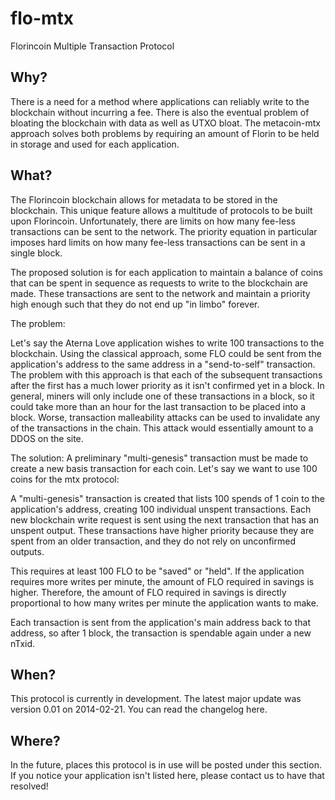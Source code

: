 flo-mtx
=======

Florincoin Multiple Transaction Protocol

Why?
---
There is a need for a method where applications can reliably write to the blockchain without incurring a fee. There is also the eventual problem of bloating the blockchain with data as well as UTXO bloat. The metacoin-mtx approach solves both problems by requiring an amount of Florin to be held in storage and used for each application.

What?
-----
The Florincoin blockchain allows for metadata to be stored in the blockchain. This unique feature allows a multitude of protocols to be built upon Florincoin. Unfortunately, there are limits on how many fee-less transactions can be sent to the network. The priority equation in particular imposes hard limits on how many fee-less transactions can be sent in a single block. 

The proposed solution is for each application to maintain a balance of coins that can be spent in sequence as requests to write to the blockchain are made. These transactions are sent to the network and maintain a priority high enough such that they do not end up "in limbo" forever. 

The problem:

Let's say the Aterna Love application wishes to write 100 transactions to the blockchain. Using the classical approach, some FLO could be sent from the application's address to the same  address in a "send-to-self" transaction. The problem with this approach is that each of the subsequent transactions after the first has a much lower priority as it isn't confirmed yet in a block. In general, miners will only include one of these transactions in a block, so it could take more than an hour for the last transaction to be placed into a block. Worse, transaction malleability attacks can be used to invalidate any of the transactions in the chain. This attack would essentially amount to a DDOS on the site.

The solution:
A preliminary "multi-genesis" transaction must be made to create a new basis transaction for each coin. Let's say we want to use 100 coins for the mtx protocol:

A "multi-genesis" transaction is created that lists 100 spends of 1 coin to the application's address, creating 100 individual unspent transactions. Each new blockchain write request is sent using the next transaction that has an unspent output. These transactions have higher priority because they are spent from an older transaction, and they do not rely on unconfirmed outputs. 

This requires at least 100 FLO to be "saved" or "held". If the application requires more writes per minute, the amount of FLO required in savings is higher. Therefore, the amount of FLO required in savings is directly proportional to how many writes per minute the application wants to make. 

Each transaction is sent from the application's main address back to that address, so after 1 block, the transaction is spendable again under a new nTxid.

When?
-----
This protocol is currently in development. The latest major update was version 0.01 on 2014-02-21. You can read the changelog here.

Where?
------
In the future, places this protocol is in use will be posted under this section. If you notice your application isn't listed here, please contact us to have that resolved!


